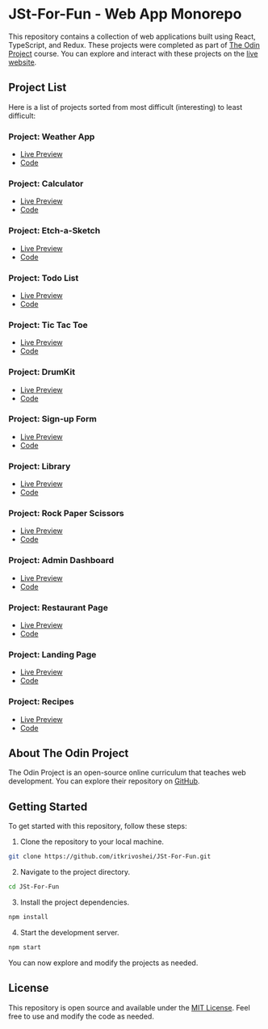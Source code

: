 # JSt-For-Fun - Web App Monorepo

This repository contains a collection of web applications built using React, TypeScript, and Redux. These projects were completed as part of [The Odin Project](https://www.theodinproject.com/) course. You can explore and interact with these projects on the [live website](https://itkrivoshei.github.io/JSt-For-Fun/).

## Project List

Here is a list of projects sorted from most difficult (interesting) to least difficult:

### Project: Weather App
- [Live Preview](https://itkrivoshei.github.io/JSt-For-Fun/#/WeatherApp)
- [Code](https://github.com/itkrivoshei/JSt-For-Fun/tree/main/dashboard/src/components/WeatherApp)

### Project: Calculator
- [Live Preview](https://itkrivoshei.github.io/JSt-For-Fun/#/Calculator)
- [Code](https://github.com/itkrivoshei/JSt-For-Fun/tree/main/dashboard/src/components/Calculator)

### Project: Etch-a-Sketch
- [Live Preview](https://itkrivoshei.github.io/JSt-For-Fun/#/EtchASketch)
- [Code](https://github.com/itkrivoshei/JSt-For-Fun/tree/main/dashboard/src/components/EtchASketch)

### Project: Todo List
- [Live Preview](https://itkrivoshei.github.io/JSt-For-Fun/#/ToDoApp)
- [Code](https://github.com/itkrivoshei/JSt-For-Fun/tree/main/dashboard/src/components/ToDoApp)

### Project: Tic Tac Toe
- [Live Preview](https://itkrivoshei.github.io/JSt-For-Fun/#/TicTacToe)
- [Code](https://github.com/itkrivoshei/JSt-For-Fun/tree/main/dashboard/src/components/TicTacToe)

### Project: DrumKit
- [Live Preview](https://itkrivoshei.github.io/JSt-For-Fun/#/DrumKit)
- [Code](https://github.com/itkrivoshei/JSt-For-Fun/tree/main/dashboard/src/components/DrumKit)

### Project: Sign-up Form
- [Live Preview](https://itkrivoshei.github.io/JSt-For-Fun/#/SignUpForm)
- [Code](https://github.com/itkrivoshei/JSt-For-Fun/tree/main/dashboard/src/components/SignUpForm)

### Project: Library
- [Live Preview](https://itkrivoshei.github.io/JSt-For-Fun/#/BookLibrary)
- [Code](https://github.com/itkrivoshei/JSt-For-Fun/tree/main/dashboard/src/components/BookLibrary)

### Project: Rock Paper Scissors
- [Live Preview](https://itkrivoshei.github.io/JSt-For-Fun/#/RockPaperScissors)
- [Code](https://github.com/itkrivoshei/JSt-For-Fun/tree/main/dashboard/src/components/RockPaperScissors)

### Project: Admin Dashboard
- [Live Preview](https://itkrivoshei.github.io/JSt-For-Fun/#/DashLanding)
- [Code](https://github.com/itkrivoshei/JSt-For-Fun/tree/main/dashboard/src/components/DashLanding)

### Project: Restaurant Page
- [Live Preview](https://itkrivoshei.github.io/JSt-For-Fun/#/Restaurant)
- [Code](https://github.com/itkrivoshei/JSt-For-Fun/tree/main/dashboard/src/components/RestaurantPages)

### Project: Landing Page
- [Live Preview](https://itkrivoshei.github.io/JSt-For-Fun/#/Landing)
- [Code](https://github.com/itkrivoshei/JSt-For-Fun/tree/main/dashboard/src/components/Landing)

### Project: Recipes
- [Live Preview](https://itkrivoshei.github.io/JSt-For-Fun/#/OdinRecipes)
- [Code](https://github.com/itkrivoshei/JSt-For-Fun/tree/main/dashboard/src/components/OdinRecipes)


## About The Odin Project

The Odin Project is an open-source online curriculum that teaches web development. You can explore their repository on [GitHub](https://github.com/TheOdinProject).

## Getting Started

To get started with this repository, follow these steps:

1. Clone the repository to your local machine.

```bash
git clone https://github.com/itkrivoshei/JSt-For-Fun.git
```

2. Navigate to the project directory.

```bash
cd JSt-For-Fun
```

3. Install the project dependencies.

```bash
npm install
```

4. Start the development server.

```bash
npm start
```

You can now explore and modify the projects as needed.

## License

This repository is open source and available under the [MIT License](LICENSE). Feel free to use and modify the code as needed.
